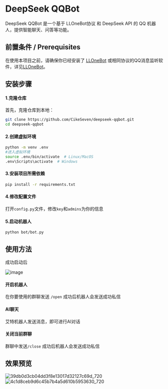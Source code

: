# DeepSeek QQBot


DeepSeek QQBot 是一个基于 LLOneBot协议 和 DeepSeek API 的 QQ 机器人，提供智能聊天、问答等功能。
## 前置条件 / Prerequisites

在使用本项目之前，请确保你已经安装了 [LLOneBot](https://github.com/LLOneBot/LLOneBot) 或相同协议的QQ消息监听软件，详见[LLOneBot](https://github.com/LLOneBot/LLOneBot)。

## 安装步骤

#### 1.克隆仓库

首先，克隆仓库到本地：

```bash
git clone https://github.com/CikeSeven/deepseek-qqbot.git
cd deepseek-qqbot
```
#### 2.创建虚拟环境
```bash
python -m venv .env
#进入虚拟环境
source .env/bin/activate  # Linux/MacOS
.env\Scripts\activate  # Windows
```
#### 3.安装项目所需依赖
```bash
pip install -r requirements.txt
```
#### 4.修改配置文件
打开`config.py`文件，修改`key`和`admins`为你的信息
#### 5.启动机器人
```
python bot/bot.py
```

## 使用方法
成功启动后

![image](https://github.com/user-attachments/assets/33d1584c-e349-4fd5-9c6f-e90aed0de832)

#### 开启机器人
在你要使用的群聊发送 `/open` 
成功后机器人会发送成功私信

#### AI聊天
艾特机器人发送消息，即可进行AI对话

#### 关闭当前群聊
群聊中发送`/close`
成功后机器人会发送成功私信

## 效果预览

![39db0d3cb04dd3f8e13017d32127c69d_720](https://github.com/user-attachments/assets/f6839acf-f99e-4308-900f-635c6cd27082)
![4c1d8ceb9d6c45b7b4a5d610b5953630_720](https://github.com/user-attachments/assets/0e0d2690-4e96-41df-8227-4fb877e5512f)

